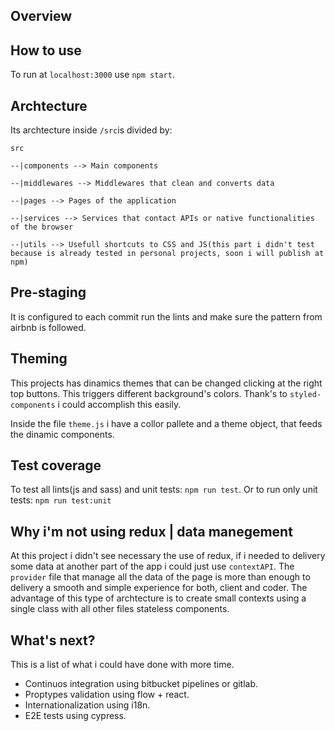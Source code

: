 ## Overview



## How to use

To run at `localhost:3000` use `npm start`.

## Archtecture

Its archtecture inside `/src`is divided by:
```
src

--|components --> Main components

--|middlewares --> Middlewares that clean and converts data

--|pages --> Pages of the application

--|services --> Services that contact APIs or native functionalities of the browser

--|utils --> Usefull shortcuts to CSS and JS(this part i didn't test because is already tested in personal projects, soon i will publish at npm)
```
## Pre-staging

It is configured to each commit run the lints and make sure the pattern from airbnb is followed.

## Theming

This projects has dinamics themes that can be changed clicking at the right top buttons. This triggers different background's colors. Thank's to `styled-components` i could accomplish this easily.

Inside the file `theme.js` i have a collor pallete and a theme object, that feeds the dinamic components.

## Test coverage

To test all lints(js and sass) and unit tests: `npm run test`.
Or to run only unit tests: `npm run test:unit`

## Why i'm not using redux | data manegement

At this project i didn't see necessary the use of redux, if i needed to delivery some data at another part of the app i could just use `contextAPI`. The `provider` file that manage all the data of the page is more than enough to delivery a smooth and simple experience for both, client and coder. The advantage of this type of archtecture is to create small contexts using a single class with all other files stateless components.

## What's next?
This is a list of what i could have done with more time.

- Continuos integration using bitbucket pipelines or gitlab.
- Proptypes validation using flow + react.
- Internationalization using i18n.
- E2E tests using cypress.